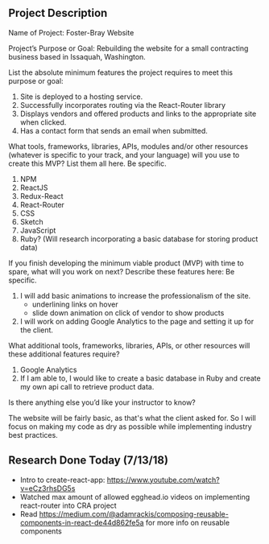 ## Project Description

Name of Project: Foster-Bray Website

Project’s Purpose or Goal: Rebuilding the website for a small contracting business based in Issaquah, Washington.

List the absolute minimum features the project requires to meet this purpose or goal:
1. Site is deployed to a hosting service.
2. Successfully incorporates routing via the React-Router library
3. Displays vendors and offered products and links to the appropriate site when clicked.
4. Has a contact form that sends an email when submitted.

What tools, frameworks, libraries, APIs, modules and/or other resources (whatever is specific to your track, and your language) will you use to create this MVP? List them all here. Be specific.

1. NPM
2. ReactJS
3. Redux-React
4. React-Router
5. CSS
6. Sketch
7. JavaScript
8. Ruby? (Will research incorporating a basic database for storing product data)


If you finish developing the minimum viable product (MVP) with time to spare, what will you work on next? Describe these features here: Be specific.

1. I will add basic animations to increase the professionalism of the site.
   - underlining links on hover
   - slide down animation on click of vendor to show products
2. I will work on adding Google Analytics to the page and setting it up for the client.

What additional tools, frameworks, libraries, APIs, or other resources will these additional features require?

1. Google Analytics
2. If I am able to, I would like to create a basic database in Ruby and create my own api call to retrieve product data.

Is there anything else you’d like your instructor to know?

The website will be fairly basic, as that's what the client asked for. So I will focus on making my code as dry as possible while implementing industry best practices.


## Research Done Today (7/13/18)

- Intro to create-react-app: https://www.youtube.com/watch?v=eCz3rhsDG5s
- Watched max amount of allowed egghead.io videos on implementing react-router into CRA project
- Read https://medium.com/@adamrackis/composing-reusable-components-in-react-de44d862fe5a for more info on  reusable components

